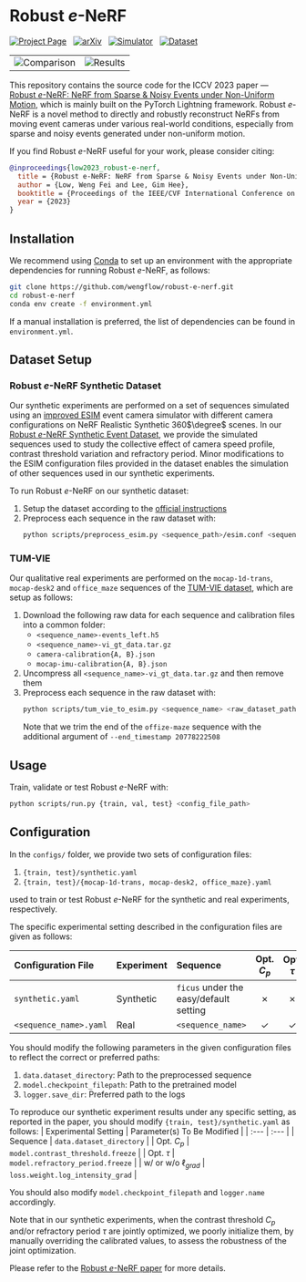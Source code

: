 # Robust *e*-NeRF

[![Project Page](https://img.shields.io/badge/Project_Page-black?style=for-the-badge
)](https://wengflow.github.io/robust-e-nerf) &nbsp; [![arXiv](https://img.shields.io/badge/arXiv-black?style=for-the-badge)](https://arxiv.org/abs/2309.08596) &nbsp; [![Simulator](https://img.shields.io/badge/Simulator-black?style=for-the-badge)](https://github.com/wengflow/rpg_esim) &nbsp; [![Dataset](https://img.shields.io/badge/Dataset-black?style=for-the-badge)](https://huggingface.co/datasets/wengflow/robust-e-nerf)

<table>
    <tr>
        <td><img src="assets/comparison.gif" alt="Comparison"/></td>
        <td><img src="assets/results%20(square).gif" alt="Results"/></td>
    </tr>
</table>

This repository contains the source code for the ICCV 2023 paper — [Robust *e*-NeRF: NeRF from Sparse & Noisy Events under Non-Uniform Motion](https://arxiv.org/abs/2309.08596), which is mainly built on the PyTorch Lightning framework. Robust *e*-NeRF is a novel method to directly and robustly reconstruct NeRFs from moving event cameras under various real-world conditions, especially from sparse and noisy events generated under non-uniform motion.

If you find Robust *e*-NeRF useful for your work, please consider citing:
```bibtex
@inproceedings{low2023_robust-e-nerf,
  title = {Robust e-NeRF: NeRF from Sparse & Noisy Events under Non-Uniform Motion},
  author = {Low, Weng Fei and Lee, Gim Hee},
  booktitle = {Proceedings of the IEEE/CVF International Conference on Computer Vision (ICCV)},
  year = {2023}
}
```

## Installation

We recommend using [Conda](https://conda.io/) to set up an environment with the appropriate dependencies for running Robust *e*-NeRF, as follows:

```bash
git clone https://github.com/wengflow/robust-e-nerf.git
cd robust-e-nerf
conda env create -f environment.yml
```

If a manual installation is preferred, the list of dependencies can be found in `environment.yml`.

## Dataset Setup

### Robust *e*-NeRF Synthetic Dataset

Our synthetic experiments are performed on a set of sequences simulated using an [improved ESIM](https://github.com/wengflow/rpg_esim) event camera simulator with different camera configurations on NeRF Realistic Synthetic 360$\degree$ scenes. In our [Robust *e*-NeRF Synthetic Event Dataset](https://huggingface.co/datasets/wengflow/robust-e-nerf), we provide the simulated sequences used to study the collective effect of camera speed profile, contrast threshold variation and refractory period. Minor modifications to the ESIM configuration files provided in the dataset enables the simulation of other sequences used in our synthetic experiments.

To run Robust *e*-NeRF on our synthetic dataset:

1. Setup the dataset according to the [official instructions](https://github.com/wengflow/robust-e-nerf#Setup)
2. Preprocess each sequence in the raw dataset with:
   ```bash
   python scripts/preprocess_esim.py <sequence_path>/esim.conf <sequence_path>/esim.bag <sequence_path>
   ```

### TUM-VIE

Our qualitative real experiments are performed on the `mocap-1d-trans`, `mocap-desk2` and `office_maze` sequences of the [TUM-VIE dataset](https://cvg.cit.tum.de/data/datasets/visual-inertial-event-dataset), which are setup as follows:

1. Download the following raw data for each sequence and calibration files into a common folder:
   - `<sequence_name>-events_left.h5`
   - `<sequence_name>-vi_gt_data.tar.gz`
   - `camera-calibration{A, B}.json`
   - `mocap-imu-calibration{A, B}.json`
2. Uncompress all `<sequence_name>-vi_gt_data.tar.gz` and then remove them
3. Preprocess each sequence in the raw dataset with:
   ```bash
   python scripts/tum_vie_to_esim.py <sequence_name> <raw_dataset_path> <preprocessed_dataset_path>
   ```
   Note that we trim the end of the `offize-maze` sequence with the additional argument of `--end_timestamp 20778222508`

## Usage

Train, validate or test Robust *e*-NeRF with:
```bash
python scripts/run.py {train, val, test} <config_file_path>
```

## Configuration

In the `configs/` folder, we provide two sets of configuration files:

1. `{train, test}/synthetic.yaml`
2. `{train, test}/{mocap-1d-trans, mocap-desk2, office_maze}.yaml`

used to train or test Robust *e*-NeRF for the synthetic and real experiments, respectively.

The specific experimental setting described in the configuration files are given as follows:

| Configuration File | Experiment | Sequence | Opt. $C_p$ | Opt. $\tau$ | $\ell_{grad}$ |
| :--- | :--- | :--- | :---: | :---: | :---: |
| `synthetic.yaml` | Synthetic | `ficus` under the easy/default setting | ✗ | ✗ | ✗ |
| `<sequence_name>.yaml` | Real | `<sequence_name>` | ✓ | ✓ | ✓ |

You should modify the following parameters in the given configuration files to reflect the correct or preferred paths:
1. `data.dataset_directory`: Path to the preprocessed sequence
2. `model.checkpoint_filepath`: Path to the pretrained model
3. `logger.save_dir`: Preferred path to the logs

To reproduce our synthetic experiment results under any specific setting, as reported in the paper, you should modify `{train, test}/synthetic.yaml` as follows:
| Experimental Setting | Parameter(s) To Be Modified |
| :--- | :--- |
| Sequence | `data.dataset_directory` |
| Opt. $C_p$ | `model.contrast_threshold.freeze` |
| Opt. $\tau$  | `model.refractory_period.freeze` |
| w/ or w/o $\ell_{grad}$ | `loss.weight.log_intensity_grad` |

You should also modify `model.checkpoint_filepath` and `logger.name` accordingly.

Note that in our synthetic experiments, when the contrast threshold $C_p$ and/or refractory period $\tau$ are jointly optimized, we poorly initialize them, by manually overriding the calibrated values, to assess the robustness of the joint optimization.

Please refer to the [Robust *e*-NeRF paper](https://arxiv.org/abs/2309.08596) for more details.
